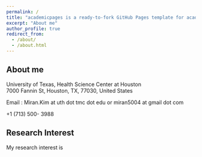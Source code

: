 ```yaml
---
permalink: /
title: "academicpages is a ready-to-fork GitHub Pages template for academic personal websites"
excerpt: "About me"
author_profile: true
redirect_from: 
  - /about/
  - /about.html
---
```



## About me
University of Texas, Health Science Center at Houston <br />
7000 Fannin St, Houston, TX, 77030, United States

Email : Miran.Kim at uth dot tmc dot edu or miran5004 at gmail dot com

+1 (713) 500- 3988

## Research Interest
My research interest is
